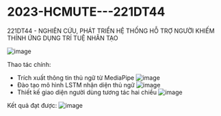 # 2023-HCMUTE---221DT44
221DT44 - NGHIÊN CỨU, PHÁT TRIỂN HỆ THỐNG HỖ TRỢ NGƯỜI KHIẾM THÍNH ỨNG DỤNG TRÍ TUỆ NHÂN TẠO

![image](https://user-images.githubusercontent.com/45920660/220525001-f4b03710-3d61-4bee-8a6a-0429dc97baa0.png)


Thao tác chính:
  - Trích xuất thông tin thủ ngữ từ MediaPipe
  ![image](https://user-images.githubusercontent.com/45920660/220524933-34f124c8-020d-499d-ad77-35ed87fa7274.png)
  - Đào tạo mô hình LSTM nhận diện thủ ngữ
  ![image](https://user-images.githubusercontent.com/45920660/220525037-15f1064d-f1e6-4b5a-90fc-f8039454c4e3.png)
  - Thiết kế giao diện người dùng tương tác hai chiều
  ![image](https://user-images.githubusercontent.com/45920660/220525118-9c982cfa-09c5-4630-bc78-2b66badab462.png)


Kết quả đạt được:
![image](https://user-images.githubusercontent.com/45920660/220525147-4378106b-3ca6-420d-8358-1d3cddaef257.png)
